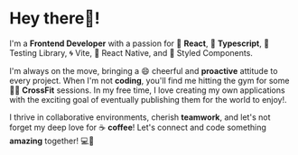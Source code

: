 # Hey there👋!

I'm a **Frontend Developer** with a passion for 🚀 **React**, 🔧 **Typescript**, 🧪 Testing Library, 🌀 Vite, 📱 React Native, and 💅 Styled Components. 

I'm always on the move, bringing a 😄 cheerful and **proactive** attitude to every project. When I'm not **coding**, you'll find me hitting the gym for some 🏋️‍♂️ **CrossFit** sessions.  In my free time, I love creating my own applications with the exciting goal of eventually publishing them for the world to enjoy!.

I thrive in collaborative environments, cherish **teamwork**, and let's not forget my deep love for ☕ **coffee**! Let's connect and code something **amazing** together! 💻🤝

